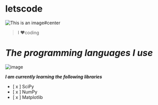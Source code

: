 # letscode
![This is an image#center](https://encrypted-tbn0.gstatic.com/images?q=tbn:ANd9GcRLoJdVHuYOQPGGQqfs76dI7qzPWuu8viTYGA&usqp=CAU)
>I ❤️coding 
# ***The programming languages I use*** 

![image](https://user-images.githubusercontent.com/94703255/170294413-2bf78d75-6b8b-4be6-a3c0-fcec0cb3d147.png)


***I am currently learning the following libraries***

-  [ x ] SciPy
-  [ x ] NumPy
-  [ x ] Matplotlib
